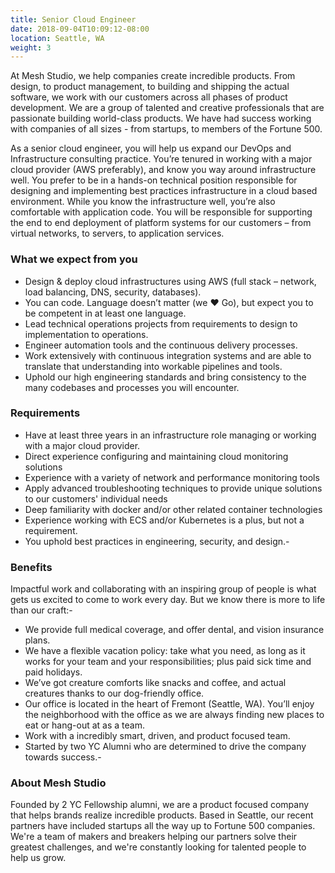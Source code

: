 ```yaml
---
title: Senior Cloud Engineer
date: 2018-09-04T10:09:12-08:00
location: Seattle, WA
weight: 3
---
```


At Mesh Studio, we help companies create incredible products. From design, to product management, to building and shipping the actual software, we work with our customers across all phases of product development. We are a group of talented and creative professionals that are passionate building world-class products. We have had success working with companies of all sizes - from startups, to members of the Fortune 500.
 
As a senior cloud engineer, you will help us expand our DevOps and Infrastructure consulting practice. You’re tenured in working with a major cloud provider (AWS preferably), and know you way around infrastructure well. You prefer to be in a hands-on technical position responsible for designing and implementing best practices infrastructure in a cloud based environment. While you know the infrastructure well, you’re also comfortable with application code. You will be responsible for supporting the end to end deployment of platform systems for our customers – from virtual networks, to servers, to application services.

### What we expect from you
- Design & deploy cloud infrastructures using AWS (full stack – network, load balancing, DNS, security, databases).
- You can code. Language doesn’t matter (we ❤️ Go), but expect you to be competent in at least one language.
- Lead technical operations projects from requirements to design to implementation to operations.
- Engineer automation tools and the continuous delivery processes.
- Work extensively with continuous integration systems and are able to translate that understanding into workable pipelines and tools.
- Uphold our high engineering standards and bring consistency to the many codebases and processes you will encounter.

### Requirements
- Have at least three years in an infrastructure role managing or working with a major cloud provider.
- Direct experience configuring and maintaining cloud monitoring solutions
- Experience with a variety of network and performance monitoring tools
- Apply advanced troubleshooting techniques to provide unique solutions to our customers' individual needs
- Deep familiarity with docker and/or other related container technologies
- Experience working with ECS and/or Kubernetes is a plus, but not a requirement.
- You uphold best practices in engineering, security, and design.- 

### Benefits
Impactful work and collaborating with an inspiring group of people is what gets us excited to come to work every day. But we know there is more to life than our craft:- 

- We provide full medical coverage, and offer dental, and vision insurance plans.
- We have a flexible vacation policy: take what you need, as long as it works for your team and your responsibilities; plus paid sick time and paid holidays.
- We’ve got creature comforts like snacks and coffee, and actual creatures thanks to our dog-friendly office.
- Our office is located in the heart of Fremont (Seattle, WA). You’ll enjoy the neighborhood with the office as we are always finding new places to eat or hang-out at as a team.
- Work with a incredibly smart, driven, and product focused team.
- Started by two YC Alumni who are determined to drive the company towards success.- 

### About Mesh Studio
Founded by 2 YC Fellowship alumni, we are a product focused company that helps brands realize incredible products. Based in Seattle, our recent partners have included startups all the way up to Fortune 500 companies. We're a team of makers and breakers helping our partners solve their greatest challenges, and we're constantly looking for talented people to help us grow.